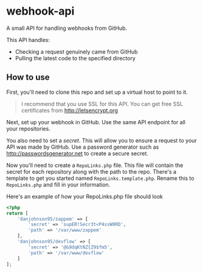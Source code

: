 # webhook-api

A small API for handling webhooks from GitHub.

This API handles:

 * Checking a request genuinely came from GitHub
 * Pulling the latest code to the specified directory
 
## How to use
 
First, you'll need to clone this repo and set up a virtual host to point to it.
 
> I recommend that you use SSL for this API. You can get free SSL certificates from http://letsencrypt.org
 
Next, set up your webhook in GitHub. Use the same API endpoint for all your repositories. 
 
You also need to set a *secret*. This will allow you to ensure a request to your API was made by GitHub. Use a password generator such as http://passwordsgenerator.net to create a secure secret.
 
Now you'll need to create a `RepoLinks.php` file. This file will contain the secret for each repository along with the path to the repo. There's a template to get you started named `RepoLinks.template.php`. Rename this to `RepoLinks.php` and fill in your information.

Here's an example of how your RepoLinks.php file should look

````php
<?php
return [
    'danjohnson95/zappem' => [
        'secret' => 'supER!Secr3t<P4ssW0RD',
        'path' => '/var/www/zappem'
    ],
    'danjohnson95/devflow' => [
        'secret' => '@&9dqKtNZ{Z9$fm5',
        'path' => '/var/www/devflow'
    ]
];
````
